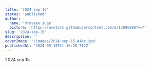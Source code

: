 ```yaml
---
title: '2024 sep 15'
status: 'published'
author:
  name: 'Praveen Juge'
  picture: 'https://avatars.githubusercontent.com/u/13696888?v=4'
slug: '2024-sep-15'
description: ''
coverImage: '/images/2024-sep-15-A1Nz.jpg'
publishedAt: '2024-09-15T11:16:28.712Z'
---
```


2024 sep 15